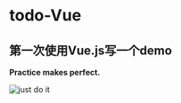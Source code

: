 # todo-Vue

## 第一次使用Vue.js写一个demo

   **Practice makes perfect.**

![just do it](https://cn.vuejs.org/images/logo.png)